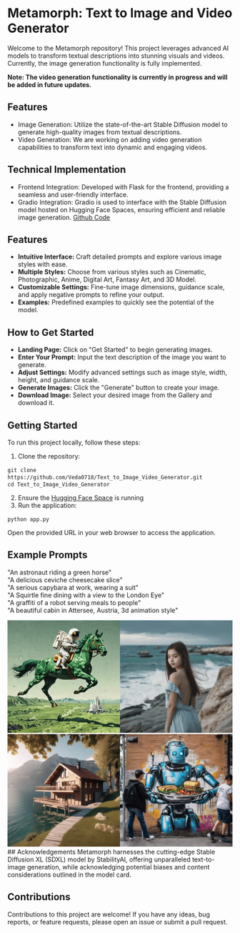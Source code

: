 # Metamorph: Text to Image and Video Generator

Welcome to the Metamorph repository! This project leverages advanced AI models to transform textual descriptions into stunning visuals and videos. 
Currently, the image generation functionality is fully implemented.

**Note: The video generation functionality is currently in progress and will be added in future updates.**

## Features
 - Image Generation: Utilize the state-of-the-art Stable Diffusion model to generate high-quality images from textual descriptions.
 - Video Generation: We are working on adding video generation capabilities to transform text into dynamic and engaging videos.

## Technical Implementation
 - Frontend Integration: Developed with Flask for the frontend, providing a seamless and user-friendly interface.
 - Gradio Integration: Gradio is used to interface with the Stable Diffusion model hosted on Hugging Face Spaces, ensuring efficient and reliable image generation.
[Github Code](https://github.com/Veda0718/Image-Generator-SDXL)

## Features
 - **Intuitive Interface:** Craft detailed prompts and explore various image styles with ease.
 - **Multiple Styles:** Choose from various styles such as Cinematic, Photographic, Anime, Digital Art, Fantasy Art, and 3D Model.
 - **Customizable Settings:** Fine-tune image dimensions, guidance scale, and apply negative prompts to refine your output.
 - **Examples:** Predefined examples to quickly see the potential of the model.

## How to Get Started
 - **Landing Page:** Click on "Get Started" to begin generating images.
 - **Enter Your Prompt:** Input the text description of the image you want to generate.
 - **Adjust Settings:** Modify advanced settings such as image style, width, height, and guidance scale.
 - **Generate Images:** Click the "Generate" button to create your image.
 - **Download Image:** Select your desired image from the Gallery and download it.

## Getting Started
To run this project locally, follow these steps:

1. Clone the repository:
```
git clone https://github.com/Veda0718/Text_to_Image_Video_Generator.git
cd Text_to_Image_Video_Generator
```
2. Ensure the [Hugging Face Space](https://huggingface.co/spaces/Veda0718/Text_to_Image_Generator) is running
3. Run the application:
```
python app.py
```
Open the provided URL in your web browser to access the application.

## Example Prompts
"An astronaut riding a green horse"<br>
"A delicious ceviche cheesecake slice"<br>
"A serious capybara at work, wearing a suit"<br>
"A Squirtle fine dining with a view to the London Eye"<br>
"A graffiti of a robot serving meals to people"<br>
"A beautiful cabin in Attersee, Austria, 3d animation style"<br>
<div style="display: flex; flex-wrap: wrap;">
  <div style="flex: 50%;">
    <img src="static/images/astronaut.png" alt="Example Image 1" style="width:100%;"/>
  </div>
  <div style="flex: 50%;">
    <img src="static/images/girl.png" alt="Example Image 2" style="width:100%;"/>
  </div>
  <div style="flex: 50%;">
    <img src="static/images/cabin.png" alt="Example Image 3" style="width:100%;"/>
  </div>
  <div style="flex: 50%;">
    <img src="static/images/graffiti.png" alt="Example Image 4" style="width:100%;"/>
  </div>
</div>
## Acknowledgements
Metamorph harnesses the cutting-edge Stable Diffusion XL (SDXL) model by StabilityAI, offering unparalleled text-to-image generation, while acknowledging potential biases and content considerations outlined in the model card.

## Contributions
Contributions to this project are welcome! If you have any ideas, bug reports, or feature requests, please open an issue or submit a pull request.
